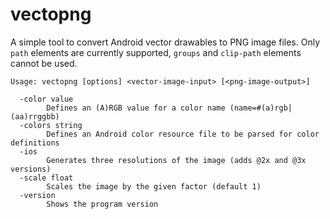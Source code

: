 vectopng
========

A simple tool to convert Android vector drawables to PNG image files.
Only `path` elements are currently supported, `groups` and `clip-path`
elements cannot be used.

```
Usage: vectopng [options] <vector-image-input> [<png-image-output>]

  -color value
    	Defines an (A)RGB value for a color name (name=#(a)rgb|(aa)rrggbb)
  -colors string
    	Defines an Android color resource file to be parsed for color definitions
  -ios
    	Generates three resolutions of the image (adds @2x and @3x versions)
  -scale float
    	Scales the image by the given factor (default 1)
  -version
    	Shows the program version
```
